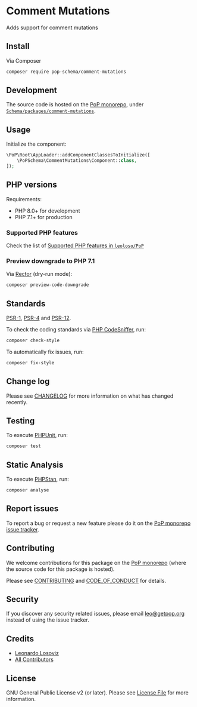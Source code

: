# Comment Mutations

<!--
[![Build Status][ico-travis]][link-travis]
[![Quality Score][ico-code-quality]][link-code-quality]
[![Software License][ico-license]](LICENSE.md)
[![Latest Version on Packagist][ico-version]][link-packagist]
[![Coverage Status][ico-scrutinizer]][link-scrutinizer]
[![Total Downloads][ico-downloads]][link-downloads]
-->

Adds support for comment mutations

## Install

Via Composer

``` bash
composer require pop-schema/comment-mutations
```

## Development

The source code is hosted on the [PoP monorepo](https://github.com/leoloso/PoP), under [`Schema/packages/comment-mutations`](https://github.com/leoloso/PoP/tree/master/layers/Schema/packages/comment-mutations).

## Usage

Initialize the component:

``` php
\PoP\Root\AppLoader::addComponentClassesToInitialize([
    \PoPSchema\CommentMutations\Component::class,
]);
```

## PHP versions

Requirements:

- PHP 8.0+ for development
- PHP 7.1+ for production

### Supported PHP features

Check the list of [Supported PHP features in `leoloso/PoP`](https://github.com/leoloso/PoP/#supported-php-features)

### Preview downgrade to PHP 7.1

Via [Rector](https://github.com/rectorphp/rector) (dry-run mode):

```bash
composer preview-code-downgrade
```

## Standards

[PSR-1](https://www.php-fig.org/psr/psr-1), [PSR-4](https://www.php-fig.org/psr/psr-4) and [PSR-12](https://www.php-fig.org/psr/psr-12).

To check the coding standards via [PHP CodeSniffer](https://github.com/squizlabs/PHP_CodeSniffer), run:

``` bash
composer check-style
```

To automatically fix issues, run:

``` bash
composer fix-style
```

## Change log

Please see [CHANGELOG](CHANGELOG.md) for more information on what has changed recently.

## Testing

To execute [PHPUnit](https://phpunit.de/), run:

``` bash
composer test
```

## Static Analysis

To execute [PHPStan](https://github.com/phpstan/phpstan), run:

``` bash
composer analyse
```

## Report issues

To report a bug or request a new feature please do it on the [PoP monorepo issue tracker](https://github.com/leoloso/PoP/issues).

## Contributing

We welcome contributions for this package on the [PoP monorepo](https://github.com/leoloso/PoP) (where the source code for this package is hosted).

Please see [CONTRIBUTING](CONTRIBUTING.md) and [CODE_OF_CONDUCT](CODE_OF_CONDUCT.md) for details.

## Security

If you discover any security related issues, please email leo@getpop.org instead of using the issue tracker.

## Credits

- [Leonardo Losoviz][link-author]
- [All Contributors][link-contributors]

## License

GNU General Public License v2 (or later). Please see [License File](LICENSE.md) for more information.

[ico-version]: https://img.shields.io/packagist/v/pop-schema/comment-mutations.svg?style=flat-square
[ico-license]: https://img.shields.io/badge/license-GPLv2-brightgreen.svg?style=flat-square
[ico-travis]: https://img.shields.io/travis/pop-schema/comment-mutations/master.svg?style=flat-square
[ico-scrutinizer]: https://img.shields.io/scrutinizer/coverage/g/pop-schema/comment-mutations.svg?style=flat-square
[ico-code-quality]: https://img.shields.io/scrutinizer/g/pop-schema/comment-mutations.svg?style=flat-square
[ico-downloads]: https://img.shields.io/packagist/dt/pop-schema/comment-mutations.svg?style=flat-square

[link-packagist]: https://packagist.org/packages/pop-schema/comment-mutations
[link-travis]: https://travis-ci.org/pop-schema/comment-mutations
[link-scrutinizer]: https://scrutinizer-ci.com/g/pop-schema/comment-mutations/code-structure
[link-code-quality]: https://scrutinizer-ci.com/g/pop-schema/comment-mutations
[link-downloads]: https://packagist.org/packages/pop-schema/comment-mutations
[link-author]: https://github.com/leoloso
[link-contributors]: ../../../../../../contributors
